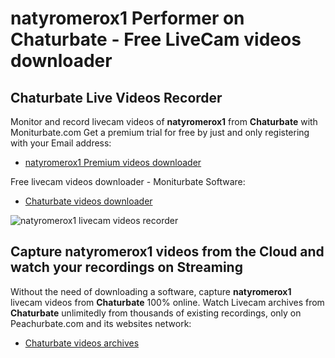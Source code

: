 # natyromerox1 Performer on Chaturbate - Free LiveCam videos downloader

## Chaturbate Live Videos Recorder

Monitor and record livecam videos of **natyromerox1** from **Chaturbate** with Moniturbate.com
Get a premium trial for free by just and only registering with your Email address:
* [natyromerox1 Premium videos downloader](https://moniturbate.com/request-demo-licence-key.html)

Free livecam videos downloader - Moniturbate Software:
* [Chaturbate videos downloader](https://moniturbate.com/moniturbate-download-software.html)

![natyromerox1 livecam videos recorder](https://peachurnet.com/templates/moniturbate-software.png)


## Capture natyromerox1 videos from the Cloud and watch your recordings on Streaming

Without the need of downloading a software, capture **natyromerox1** livecam videos from **Chaturbate** 100% online.
Watch Livecam archives from **Chaturbate** unlimitedly from thousands of existing recordings, only on Peachurbate.com and its websites network:
* [Chaturbate videos archives](https://peachurnet.com/)